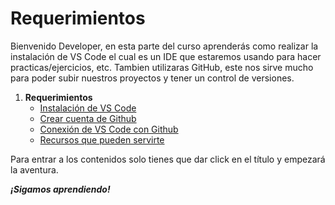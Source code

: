# Requerimientos

Bienvenido Developer, en esta parte del curso aprenderás como realizar la instalación de VS Code el cual es un IDE que estaremos usando para hacer practicas/ejercicios, etc. Tambien utilizaras GitHub, este nos sirve mucho para poder subir nuestros proyectos y tener un control de versiones. 

1. **Requerimientos**
    - [Instalación de VS Code](./temario/1.-VSCode.md)
	- [Crear cuenta de Github](./temario/2.-Github.md)
	- [Conexión de VS Code con Github](./temario/3.-Conexion.md)
	- [Recursos que pueden servirte](./temario/4.-Recursos.md)

Para entrar a los contenidos solo tienes que dar click en el título y empezará la aventura.

***¡Sigamos aprendiendo!***